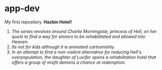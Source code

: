 # app-dev
My first repository.
**Hazbin Hotel!**
1. *The series revolves around Charlie Morningstar, princess of Hell, on her quest to find a way for sinners to be rehabilitated and allowed into Heaven.*
2. *Its not for kids although it is animated cartoonishly.*
3. *In an attempt to find a non-violent alternative for reducing Hell's overpopulation, the daughter of Lucifer opens a rehabilitation hotel that offers a group of misfit demons a chance at redemption.*
